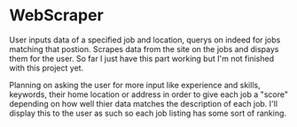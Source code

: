 # WebScraper
User inputs data of a specified job and location, querys on indeed for jobs matching that postion. Scrapes data from the site on the jobs and dispays them
for the user. So far I just have this part working but I'm not finished with this project yet.

Planning on asking the user for more input like experience and skills, keywords, their home location or address in order to give each job a "score" 
depending on how well thier data matches the description of each job. I'll display this to the user as such so each job listing has some sort of ranking. 
